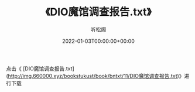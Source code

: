 ﻿---
title:  《DIO魔馆调查报告.txt》
date:   2022-01-03T00:00:00+00:00
author: 听松阁
layout: post
permalink: /DIO魔馆调查报告/
categories: 小说
tags: [小说]
---

点击《 [DIO魔馆调查报告.txt](<a href="http://img.660000.xyz/bookstukust/book/bntxt/11/DIO" target=_blank>http://img.660000.xyz/bookstukust/book/bntxt/11/DIO魔馆调查报告.txt)》进行下载